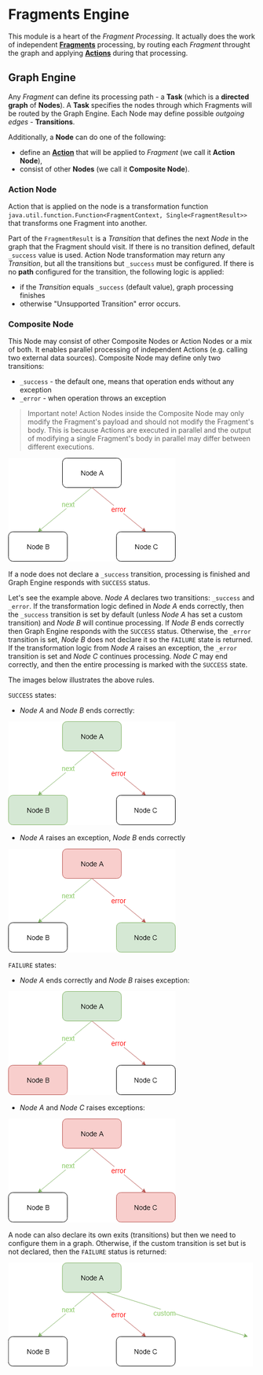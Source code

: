 # Fragments Engine
This module is a heart of the *Fragment Processing*. It actually does the work of independent 
[**Fragments**](https://github.com/Knotx/knotx-fragments/tree/master/api) processing,
by routing each *Fragment* throught the graph and applying [**Actions**](https://github.com/Knotx/knotx-fragments/tree/master/handler/api#action)
 during that processing.

## Graph Engine
Any *Fragment* can define its processing path - a **Task** (which is a **directed graph** of **Nodes**).
A **Task** specifies the nodes through which Fragments will be routed by the Graph Engine. 
Each Node may define possible *outgoing edges* - **Transitions**.

Additionally, a **Node** can do one of the following:
  - define an [**Action**](https://github.com/Knotx/knotx-fragments/tree/master/handler/api#action) 
  that will be applied to *Fragment* (we call it **Action Node**),
  - consist of other **Nodes** (we call it **Composite Node**).

### Action Node
Action that is applied on the node is a transformation function 
`java.util.function.Function<FragmentContext, Single<FragmentResult>>` that transforms one Fragment 
into another.

Part of the `FragmentResult` is a *Transition* that defines the next *Node* in the graph that the Fragment
should visit. If there is no transition defined, default `_success` value is used.
Action Node transformation may return any *Transition*, but all the transitions but `_success` must be
configured. If there is no **path** configured for the transition, the following logic is applied:
 - if the *Transition* equals `_success` (default value), graph processing finishes
 - otherwise "Unsupported Transition" error occurs.
 
### Composite Node
This Node may consist of other Composite Nodes or Action Nodes or a mix of both.
It enables parallel processing of independent Actions (e.g. calling two external data sources).
Composite Node may define only two transitions:
  - `_success` - the default one, means that operation ends without any exception
  - `_error` - when operation throws an exception
  
> Important note!
> Action Nodes inside the Composite Node may only modify the Fragment's payload and should not modify the Fragment's body.
> This is because Actions are executed in parallel and the output of modifying a single Fragment's body in parallel
> may differ between different executions.

![Node with exits](assets/images/graph_node.png)

If a node does not declare a `_success` transition, processing is finished and Graph Engine responds with
`SUCCESS` status.

Let's see the example above. *Node A* declares two transitions: `_success` and `_error`. 
If the transformation logic defined in *Node A* ends correctly, then the `_success` transition 
is set by default (unless *Node A* has set a custom transition) and *Node B* will continue processing.
If *Node B* ends correctly then Graph Engine responds with the `SUCCESS` status. Otherwise, the `_error` 
transition is set, *Node B* does not declare it so the `FAILURE` state is returned.
If the transformation logic from *Node A* raises an exception, the `_error` transition is set and
*Node C* continues processing. *Node C* may end correctly, and then the entire processing is marked 
with the `SUCCESS` state.

The images below illustrates the above rules.

`SUCCESS` states:

* *Node A* and *Node B* ends correctly:

![Node with exits](assets/images/a_next_b.png)

* *Node A* raises an exception, *Node B* ends correctly 

![Node with exits](assets/images/a_error_c.png)

`FAILURE` states:

* *Node A* ends correctly and *Node B* raises exception:

![Node with exits](assets/images/a_next_b_error.png)

* *Node A* and *Node C* raises exceptions:

![Node with exits](assets/images/a_error_c_error.png)

A node can also declare its own exits (transitions) but then we need to configure them in a graph. 
Otherwise, if the custom transition is set but is not declared, then the `FAILURE` status is returned:

![Node with exits](assets/images/a_custom.png)